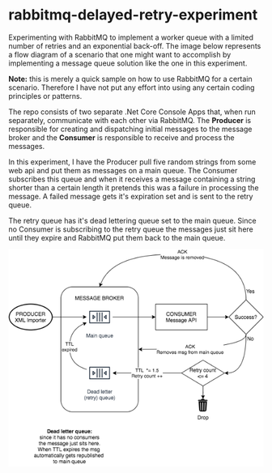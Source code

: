 # rabbitmq-delayed-retry-experiment
Experimenting with RabbitMQ to implement a worker queue with a limited number of retries and an exponential back-off.
The image below represents a flow diagram of a scenario that one might want to accomplish by implementing a message queue solution like the one in this experiment.

<b>Note:</b> this is merely a quick sample on how to use RabbitMQ for a certain scenario. Therefore I have not put any effort into using any certain coding principles or patterns.

The repo consists of two separate .Net Core Console Apps that, when run separately, communicate with each other via RabbitMQ. The <b>Producer</b> is responsible for creating and dispatching initial messages to the message broker and the <b>Consumer</b> is responsible to receive and process the messages.

In this experiment, I have the Producer pull five random strings from some web api and put them as messages on a main queue. The Consumer subscribes this queue and when it receives a message containing a string shorter than a certain length it pretends this was a failure in processing the message. A failed message gets it's expiration set and is sent to the retry queue. 

The retry queue has it's dead lettering queue set to the main queue. Since no Consumer is subscribing to the retry queue the messages just sit here until they expire and RabbitMQ put them back to the main queue.

<img alt="Flow diagram overview" src="https://github.com/fefferoni/rabbitmq-delayed-retry-experiment/blob/master/Untitled%20Diagram.png">
